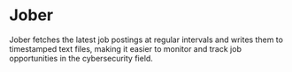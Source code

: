 # Jober
Jober fetches the latest job postings at regular intervals and writes them to timestamped text files, making it easier to monitor and track job opportunities in the cybersecurity field.

